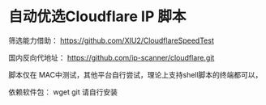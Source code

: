 # 自动优选Cloudflare IP 脚本

筛选能力借助： https://github.com/XIU2/CloudflareSpeedTest


国内反向代地址： https://github.com/ip-scanner/cloudflare.git 


脚本仅在 MAC中测试，其他平台自行尝试，理论上支持shell脚本的终端都可以，

依赖软件包： wget git 请自行安装
